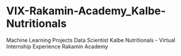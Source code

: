 # VIX-Rakamin-Academy_Kalbe-Nutritionals
Machine Learning Projects Data Scientist Kalbe Nutritionals - Virtual Internship Experience Rakamin Academy
